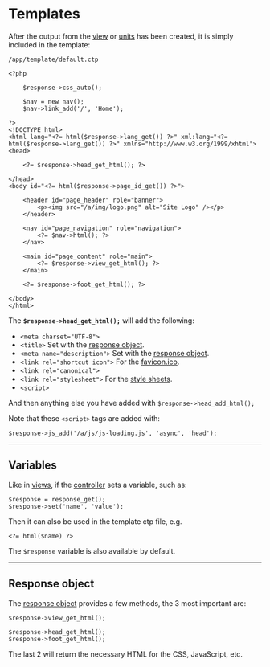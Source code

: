 
# Templates

After the output from the [view](../../doc/setup/views.md) or [units](../../doc/setup/units.md) has been created, it is simply included in the template:

	/app/template/default.ctp

	<?php

		$response->css_auto();

		$nav = new nav();
		$nav->link_add('/', 'Home');

	?>
	<!DOCTYPE html>
	<html lang="<?= html($response->lang_get()) ?>" xml:lang="<?= html($response->lang_get()) ?>" xmlns="http://www.w3.org/1999/xhtml">
	<head>

		<?= $response->head_get_html(); ?>

	</head>
	<body id="<?= html($response->page_id_get()) ?>">

		<header id="page_header" role="banner">
			<p><img src="/a/img/logo.png" alt="Site Logo" /></p>
		</header>

		<nav id="page_navigation" role="navigation">
			<?= $nav->html(); ?>
		</nav>

		<main id="page_content" role="main">
			<?= $response->view_get_html(); ?>
		</main>

		<?= $response->foot_get_html(); ?>

	</body>
	</html>

The **`$response->head_get_html();`** will add the following:

- `<meta charset="UTF-8">`
- `<title>` Set with the [response object](../../doc/system/response.md).
- `<meta name="description">` Set with the [response object](../../doc/system/response.md).
- `<link rel="shortcut icon">` For the [favicon.ico](../../doc/setup/resources/favicon.md).
- `<link rel="canonical">`
- `<link rel="stylesheet">` For the [style sheets](../../doc/setup/resources.md).
- `<script>`

And then anything else you have added with `$response->head_add_html();`

Note that these `<script>` tags are added with:

	$response->js_add('/a/js/js-loading.js', 'async', 'head');

---

## Variables

Like in [views](../../doc/setup/views.md), if the [controller](../doc/setup/controllers.md) sets a variable, such as:

	$response = response_get();
	$response->set('name', 'value');

Then it can also be used in the template ctp file, e.g.

	<?= html($name) ?>

The `$response` variable is also available by default.

---

## Response object

The [response object](../../doc/system/response.md) provides a few methods, the 3 most important are:

	$response->view_get_html();

	$response->head_get_html();
	$response->foot_get_html();

The last 2 will return the necessary HTML for the CSS, JavaScript, etc.
